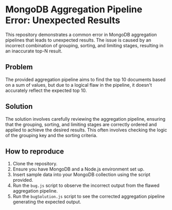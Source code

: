 # MongoDB Aggregation Pipeline Error: Unexpected Results
This repository demonstrates a common error in MongoDB aggregation pipelines that leads to unexpected results. The issue is caused by an incorrect combination of grouping, sorting, and limiting stages, resulting in an inaccurate top-N result.

## Problem
The provided aggregation pipeline aims to find the top 10 documents based on a sum of values, but due to a logical flaw in the pipeline, it doesn't accurately reflect the expected top 10.

## Solution
The solution involves carefully reviewing the aggregation pipeline, ensuring that the grouping, sorting, and limiting stages are correctly ordered and applied to achieve the desired results. This often involves checking the logic of the grouping key and the sorting criteria.

## How to reproduce
1. Clone the repository.
2. Ensure you have MongoDB and a Node.js environment set up.
3. Insert sample data into your MongoDB collection using the script provided.
4. Run the `bug.js` script to observe the incorrect output from the flawed aggregation pipeline.
5. Run the `bugSolution.js` script to see the corrected aggregation pipeline generating the expected output.
